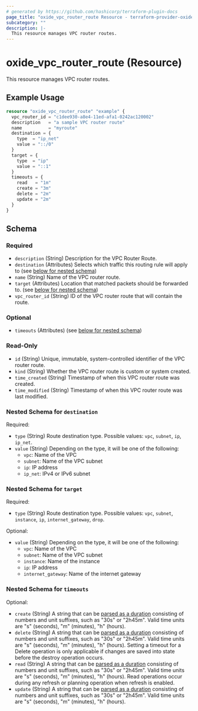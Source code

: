```yaml
---
# generated by https://github.com/hashicorp/terraform-plugin-docs
page_title: "oxide_vpc_router_route Resource - terraform-provider-oxide"
subcategory: ""
description: |-
  This resource manages VPC router routes.
---
```


# oxide_vpc_router_route (Resource)

This resource manages VPC router routes.

## Example Usage

```terraform
resource "oxide_vpc_router_route" "example" {
  vpc_router_id = "c1dee930-a8e4-11ed-afa1-0242ac120002"
  description   = "a sample VPC router route"
  name          = "myroute"
  destination = {
    type  = "ip_net"
    value = "::/0"
  }
  target = {
    type  = "ip"
    value = "::1"
  }
  timeouts = {
    read   = "1m"
    create = "3m"
    delete = "2m"
    update = "2m"
  }
}
```

<!-- schema generated by tfplugindocs -->
## Schema

### Required

- `description` (String) Description for the VPC Router Route.
- `destination` (Attributes) Selects which traffic this routing rule will apply to (see [below for nested schema](#nestedatt--destination))
- `name` (String) Name of the VPC router route.
- `target` (Attributes) Location that matched packets should be forwarded to. (see [below for nested schema](#nestedatt--target))
- `vpc_router_id` (String) ID of the VPC router route that will contain the route.

### Optional

- `timeouts` (Attributes) (see [below for nested schema](#nestedatt--timeouts))

### Read-Only

- `id` (String) Unique, immutable, system-controlled identifier of the VPC router route.
- `kind` (String) Whether the VPC router route is custom or system created.
- `time_created` (String) Timestamp of when this VPC router route was created.
- `time_modified` (String) Timestamp of when this VPC router route was last modified.

<a id="nestedatt--destination"></a>
### Nested Schema for `destination`

Required:

- `type` (String) Route destination type. Possible values: `vpc`, `subnet`, `ip`, `ip_net`.
- `value` (String) Depending on the type, it will be one of the following:
  - `vpc`: Name of the VPC
  - `subnet`: Name of the VPC subnet
  - `ip`: IP address
  - `ip_net`: IPv4 or IPv6 subnet


<a id="nestedatt--target"></a>
### Nested Schema for `target`

Required:

- `type` (String) Route destination type. Possible values: `vpc`, `subnet`, `instance`, `ip`, `internet_gateway`, `drop`.

Optional:

- `value` (String) Depending on the type, it will be one of the following:
  - `vpc`: Name of the VPC
  - `subnet`: Name of the VPC subnet
  - `instance`: Name of the instance
  - `ip`: IP address
  - `internet_gateway`: Name of the internet gateway


<a id="nestedatt--timeouts"></a>
### Nested Schema for `timeouts`

Optional:

- `create` (String) A string that can be [parsed as a duration](https://pkg.go.dev/time#ParseDuration) consisting of numbers and unit suffixes, such as "30s" or "2h45m". Valid time units are "s" (seconds), "m" (minutes), "h" (hours).
- `delete` (String) A string that can be [parsed as a duration](https://pkg.go.dev/time#ParseDuration) consisting of numbers and unit suffixes, such as "30s" or "2h45m". Valid time units are "s" (seconds), "m" (minutes), "h" (hours). Setting a timeout for a Delete operation is only applicable if changes are saved into state before the destroy operation occurs.
- `read` (String) A string that can be [parsed as a duration](https://pkg.go.dev/time#ParseDuration) consisting of numbers and unit suffixes, such as "30s" or "2h45m". Valid time units are "s" (seconds), "m" (minutes), "h" (hours). Read operations occur during any refresh or planning operation when refresh is enabled.
- `update` (String) A string that can be [parsed as a duration](https://pkg.go.dev/time#ParseDuration) consisting of numbers and unit suffixes, such as "30s" or "2h45m". Valid time units are "s" (seconds), "m" (minutes), "h" (hours).
